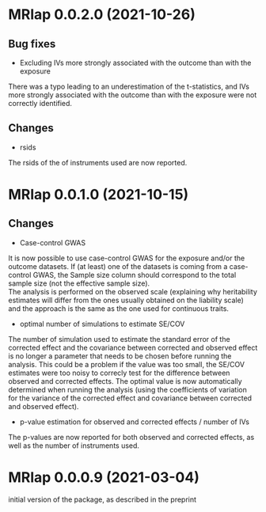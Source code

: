 # MRlap 0.0.2.0 (2021-10-26)

## Bug fixes
- Excluding IVs more strongly associated with the outcome than with the exposure   

There was a typo leading to an underestimation of the t-statistics, and IVs more strongly associated with the outcome than with the exposure were not correctly identified.

## Changes
- rsids  

The rsids of the of instruments used are now reported.

# MRlap 0.0.1.0 (2021-10-15)

## Changes
- Case-control GWAS    

It is now possible to use case-control GWAS for the exposure and/or the outcome datasets.
If (at least) one of the datasets is coming from a case-control GWAS, the Sample size column should correspond to the total sample size (not the effective sample size).   
The analysis is performed on the observed scale (explaining why heritability estimates will differ from the ones usually obtained on the liability scale) and the approach is the same as the one used for continuous traits.    

- optimal number of simulations to estimate SE/COV

The number of simulation used to estimate the standard error of the corrected effect and the covariance between corrected and observed effect is no longer a parameter that needs to be chosen before running the analysis. This could be a problem if the value was too small, the SE/COV estimates were too noisy to correcly test for the difference between observed and corrected effects. The optimal value is now automatically determined when running the analysis (using the coefficients of variation for the variance of the corrected effect and covariance between corrected and observed effect). 

- p-value estimation for observed and corrected effects / number of IVs

The p-values are now reported for both observed and corrected effects, as well as the number of instruments used.

# MRlap 0.0.0.9 (2021-03-04)

initial version of the package, as described in the preprint

<!--- 
## Bug fixes

## New functions

## Documentation

## Error messages

## Performance


--->  
